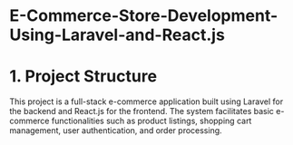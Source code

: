 # E-Commerce-Store-Development-Using-Laravel-and-React.js
# 1. Project Structure
This project is a full-stack e-commerce application built using Laravel for the backend and React.js for the frontend. The system facilitates basic e-commerce functionalities such as product listings, shopping cart management, user authentication, and order processing.
